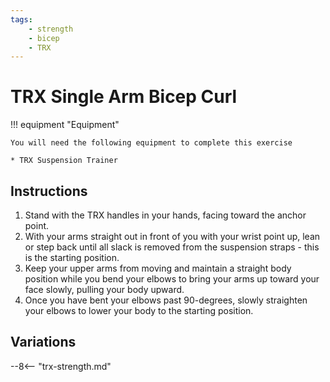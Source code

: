```yaml
---
tags:
    - strength
    - bicep
    - TRX
---
```


# TRX Single Arm Bicep Curl

!!! equipment "Equipment"

    You will need the following equipment to complete this exercise
    
    * TRX Suspension Trainer

## Instructions

1. Stand with the TRX handles in your hands, facing toward the anchor point.
2. With your arms straight out in front of you with your wrist point up, lean or step back until all slack is removed from the suspension straps - this is the starting position.
3. Keep your upper arms from moving and maintain a straight body position while you bend your elbows to bring your arms up toward your face slowly, pulling your body upward.
4. Once you have bent your elbows past 90-degrees, slowly straighten your elbows to lower your body to the starting position.

## Variations

--8<-- "trx-strength.md"
